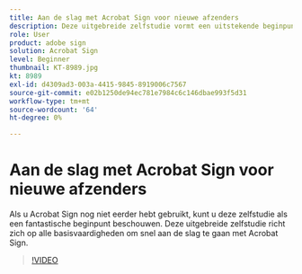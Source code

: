 ```yaml
---
title: Aan de slag met Acrobat Sign voor nieuwe afzenders
description: Deze uitgebreide zelfstudie vormt een uitstekende beginpunt voor nieuwe afzenders in Adobe Sign
role: User
product: adobe sign
solution: Acrobat Sign
level: Beginner
thumbnail: KT-8989.jpg
kt: 8989
exl-id: d4309ad3-003a-4415-9845-8919006c7567
source-git-commit: e02b1250de94ec781e7984c6c146dbae993f5d31
workflow-type: tm+mt
source-wordcount: '64'
ht-degree: 0%

---
```


# Aan de slag met Acrobat Sign voor nieuwe afzenders

Als u Acrobat Sign nog niet eerder hebt gebruikt, kunt u deze zelfstudie als een fantastische beginpunt beschouwen. Deze uitgebreide zelfstudie richt zich op alle basisvaardigheden om snel aan de slag te gaan met Acrobat Sign.

>[!VIDEO](https://video.tv.adobe.com/v/337151?hidetitle=true)
